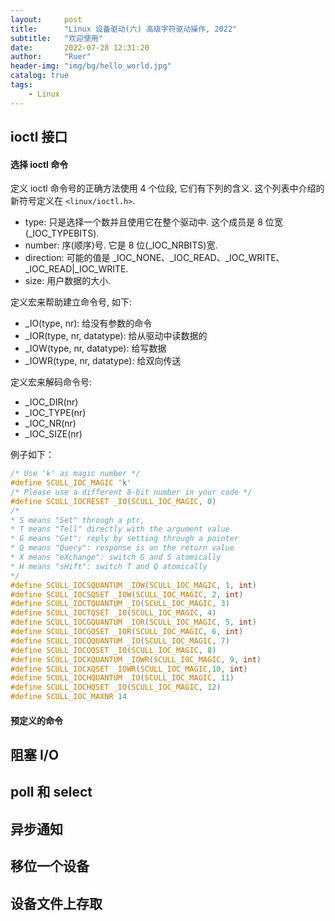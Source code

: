 ```yaml
---
layout:     post
title:      "Linux 设备驱动(六) 高级字符驱动操作, 2022"
subtitle:   "欢迎使用"
date:       2022-07-28 12:31:20
author:     "Ruer"
header-img: "img/bg/hello_world.jpg"
catalog: true
tags:
    - Linux
---
```


## ioctl 接口

#### 选择 ioctl 命令

定义 ioctl 命令号的正确方法使用 4 个位段, 它们有下列的含义. 这个列表中介绍的新符号定义在 `<linux/ioctl.h>`.

* type: 只是选择一个数并且使用它在整个驱动中. 这个成员是 8 位宽(_IOC_TYPEBITS).
* number: 序(顺序)号. 它是 8 位(_IOC_NRBITS)宽.
* direction: 可能的值是 _IOC_NONE、_IOC_READ、_IOC_WRITE、_IOC_READ|_IOC_WRITE.
* size: 用户数据的大小.

定义宏来帮助建立命令号, 如下:

* _IO(type, nr): 给没有参数的命令
* _IOR(type, nr, datatype): 给从驱动中读数据的
* _IOW(type, nr, datatype): 给写数据
* _IOWR(type, nr, datatype): 给双向传送

定义宏来解码命令号:

* _IOC_DIR(nr)
* _IOC_TYPE(nr)
* _IOC_NR(nr)
* _IOC_SIZE(nr)

例子如下：

```C
/* Use 'k' as magic number */
#define SCULL_IOC_MAGIC 'k'
/* Please use a different 8-bit number in your code */
#define SCULL_IOCRESET _IO(SCULL_IOC_MAGIC, 0)
/*
* S means "Set" through a ptr,
* T means "Tell" directly with the argument value
* G means "Get": reply by setting through a pointer
* Q means "Query": response is on the return value
* X means "eXchange": switch G and S atomically
* H means "sHift": switch T and Q atomically
*/
#define SCULL_IOCSQUANTUM _IOW(SCULL_IOC_MAGIC, 1, int)
#define SCULL_IOCSQSET _IOW(SCULL_IOC_MAGIC, 2, int)
#define SCULL_IOCTQUANTUM _IO(SCULL_IOC_MAGIC, 3)
#define SCULL_IOCTQSET _IO(SCULL_IOC_MAGIC, 4)
#define SCULL_IOCGQUANTUM _IOR(SCULL_IOC_MAGIC, 5, int)
#define SCULL_IOCGQSET _IOR(SCULL_IOC_MAGIC, 6, int)
#define SCULL_IOCQQUANTUM _IO(SCULL_IOC_MAGIC, 7)
#define SCULL_IOCQQSET _IO(SCULL_IOC_MAGIC, 8)
#define SCULL_IOCXQUANTUM _IOWR(SCULL_IOC_MAGIC, 9, int)
#define SCULL_IOCXQSET _IOWR(SCULL_IOC_MAGIC,10, int)
#define SCULL_IOCHQUANTUM _IO(SCULL_IOC_MAGIC, 11)
#define SCULL_IOCHQSET _IO(SCULL_IOC_MAGIC, 12)
#define SCULL_IOC_MAXNR 14
```

#### 预定义的命令


## 阻塞 I/O

## poll 和 select

## 异步通知

## 移位一个设备

## 设备文件上存取


